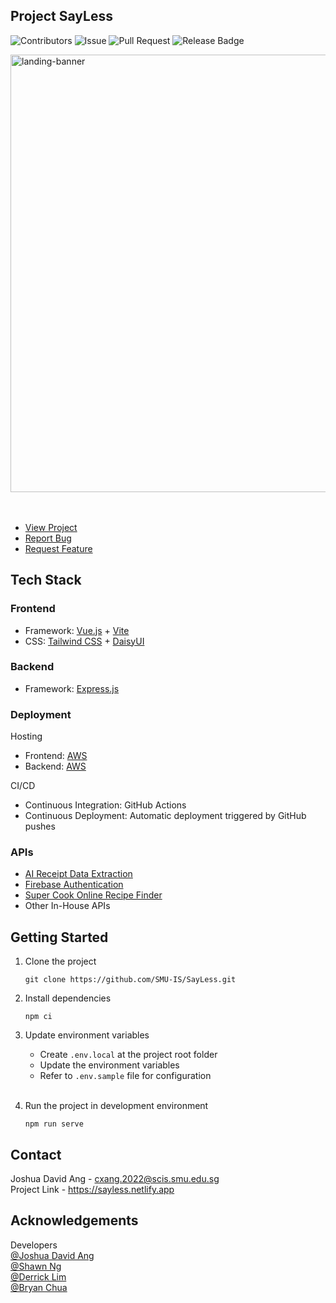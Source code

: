 ## Project SayLess

![Contributors](https://img.shields.io/github/contributors/SMU-IS/SayLess)
![Issue](https://img.shields.io/github/issues/SMU-IS/SayLess)
![Pull Request](https://img.shields.io/github/issues-pr/SMU-IS/SayLess)
![Release Badge](https://img.shields.io/github/downloads/SMU-IS/SayLess/total)

<img src="https://github.com/SMU-IS/SayLess/assets/54788382/f64f7a5f-7d38-407e-ac14-13bb78f74bd4" alt="landing-banner" width="700" /> 
<br />
<br />
<br />

- [View Project](http://sayless.space)
- [Report Bug](https://github.com/SMU-IS/SayLess/issues/new?assignees=&labels=&projects=&template=bug_report.md&title=)
- [Request Feature](https://github.com/SMU-IS/SayLess/issues/new?assignees=&labels=&projects=&template=feature_request.md&title=)

## Tech Stack

### Frontend

- Framework: [Vue.js](https://vuejs.org/) + [Vite](https://vitejs.dev)
- CSS: [Tailwind CSS](https://tailwindcss.com) + [DaisyUI](https://daisyui.com/)

### Backend

- Framework: [Express.js](https://expressjs.com/)

### Deployment

Hosting

- Frontend: [AWS](https://aws.amazon.com)
- Backend: [AWS](https://aws.amazon.com)

CI/CD

- Continuous Integration: GitHub Actions
- Continuous Deployment: Automatic deployment triggered by GitHub pushes

### APIs

- [AI Receipt Data Extraction](https://www.edenai.co/feature/ocr-receipt-parsing-apis)
- [Firebase Authentication](https://firebase.google.com/docs/auth)
- [Super Cook Online Recipe Finder](https://github.com/pradnyalgandhi/SuperCook)
- Other In-House APIs

## Getting Started

1. Clone the project

   ```
   git clone https://github.com/SMU-IS/SayLess.git
   ```

2. Install dependencies

   ```
   npm ci
   ```

3. Update environment variables

   - Create `.env.local` at the project root folder
   - Update the environment variables
   - Refer to `.env.sample` file for configuration
     <br />
     <br />

4. Run the project in development environment

   ```
   npm run serve
   ```

## Contact

Joshua David Ang - cxang.2022@scis.smu.edu.sg  
Project Link - https://sayless.netlify.app

## Acknowledgements

Developers  
[@Joshua David Ang](https://github.com/joshuadavidang)  
[@Shawn Ng](https://github.com/shawnkharece)  
[@Derrick Lim](https://github.com/derrick-lkh)  
[@Bryan Chua](https://github.com/bryantheball)
